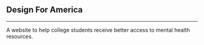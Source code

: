 Design For America
------------------
------------------

A website to help college students receive better access to mental health resources.